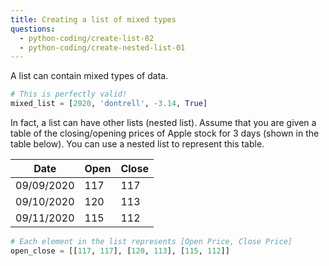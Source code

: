 ```yaml
---
title: Creating a list of mixed types
questions:
  - python-coding/create-list-02
  - python-coding/create-nested-list-01
---
```


A list can contain mixed types of data.

```python
# This is perfectly valid!
mixed_list = [2020, 'dontrell', -3.14, True]
```

In fact, a list can have other lists (nested list). Assume that you are given a table of the closing/opening prices of Apple stock for 3 days (shown in the table below). You can use a nested list to represent this table.

| Date       | Open | Close |
| ---------- | ---- | ----- |
| 09/09/2020 | 117  | 117   |
| 09/10/2020 | 120  | 113   |
| 09/11/2020 | 115  | 112   |

```python
# Each element in the list represents [Open Price, Close Price]
open_close = [[117, 117], [120, 113], [115, 112]]
```
